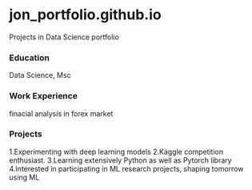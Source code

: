 # jon_portfolio.github.io
Projects in Data Science portfolio
### Education
Data Science, Msc

### Work Experience
finacial analysis in forex market

### Projects
1.Experimenting with deep learning models
2.Kaggle competition enthusiast.
3.Learning extensively Python as well as Pytorch library
4.Interested in participating in ML research projects, shaping tomorrow using ML
